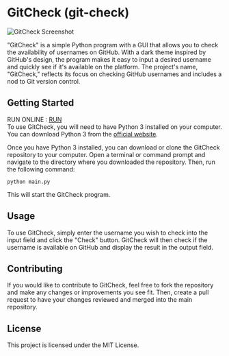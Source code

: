 
# GitCheck (git-check)

![GitCheck Screenshot](https://user-images.githubusercontent.com/62465404/219690429-33623889-bed1-4b11-b212-6bed48df075d.png)

"GitCheck" is a simple Python program with a GUI that allows you to check the availability of usernames on GitHub. With a dark theme inspired by GitHub's design, the program makes it easy to input a desired username and quickly see if it's available on the platform. The project's name, "GitCheck," reflects its focus on checking GitHub usernames and includes a nod to Git version control.

## Getting Started
RUN ONLINE : [RUN](https://replit.com/@Enoobis/GitCheck?v=1)
</br>
To use GitCheck, you will need to have Python 3 installed on your computer. You can download Python 3 from the [official website](https://www.python.org/downloads/).

Once you have Python 3 installed, you can download or clone the GitCheck repository to your computer. Open a terminal or command prompt and navigate to the directory where you downloaded the repository. Then, run the following command:
```
python main.py
```

This will start the GitCheck program.

## Usage

To use GitCheck, simply enter the username you wish to check into the input field and click the "Check" button. GitCheck will then check if the username is available on GitHub and display the result in the output field.

## Contributing

If you would like to contribute to GitCheck, feel free to fork the repository and make any changes or improvements you see fit. Then, create a pull request to have your changes reviewed and merged into the main repository.

## License

This project is licensed under the MIT License.
